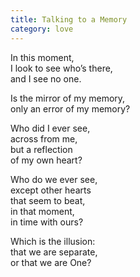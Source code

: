```yaml
---
title: Talking to a Memory
category: love
---
```

In this moment,   
I look to see who’s there,  
and I see no one.

Is the mirror of my memory,  
only an error of my memory?

Who did I ever see,  
across from me,  
but a reflection  
of my own heart?

Who do we ever see,  
except other hearts  
that seem to beat,  
in that moment,   
in time with ours?

Which is the illusion:  
that we are separate,  
or that we are One?
